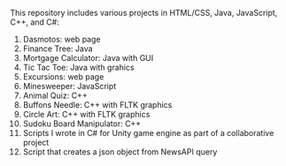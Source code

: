 This repository includes various projects in HTML/CSS, Java, JavaScript, C++, and C#:
1. Dasmotos: web page
2. Finance Tree: Java
3. Mortgage Calculator: Java with GUI
4. Tic Tac Toe: Java with grahics
5. Excursions: web page
6. Minesweeper: JavaScript
7. Animal Quiz: C++
8. Buffons Needle: C++ with FLTK graphics
9. Circle Art: C++ with FLTK graphics
10. Sudoku Board Manipulator: C++
11. Scripts I wrote in C# for Unity game engine as part of a collaborative project
12. Script that creates a json object from NewsAPI query 


